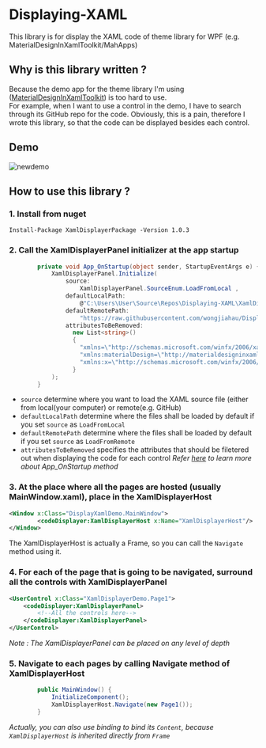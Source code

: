 
# Displaying-XAML
This library is for display the XAML code of theme library for WPF (e.g. MaterialDesignInXamlToolkit/MahApps)

## Why is this library written ?
Because the demo app for the theme library I'm using ([MaterialDesignInXamlToolkit](https://github.com/ButchersBoy/MaterialDesignInXamlToolkit)) is too hard to use.   
For example, when I want to use a control in the demo, I have to search through its GitHub repo for the code. Obviously, this is a pain, therefore I wrote this library, so that the code can be displayed besides each control.

## Demo
![newdemo](https://user-images.githubusercontent.com/23183656/30123252-f3db094c-9363-11e7-9ae8-911789b6ae08.gif)

## How to use this library ? 
### 1. Install from nuget 
`Install-Package XamlDisplayerPackage -Version 1.0.3 `

### 2. Call the XamlDisplayerPanel initializer at the app startup 
```C#
        private void App_OnStartup(object sender, StartupEventArgs e) {
            XamlDisplayerPanel.Initialize(
                source:
                    XamlDisplayerPanel.SourceEnum.LoadFromLocal ,
                defaultLocalPath:
                    @"C:\Users\User\Source\Repos\Displaying-XAML\XamlDisplayer\Demo\" ,
                defaultRemotePath:
                    "https://raw.githubusercontent.com/wongjiahau/Displaying-XAML/master/XamlDisplayer/Demo/" ,
                attributesToBeRemoved:
                  new List<string>()
                  {
                    "xmlns=\"http://schemas.microsoft.com/winfx/2006/xaml/presentation\"" ,
                    "xmlns:materialDesign=\"http://materialdesigninxaml.net/winfx/xaml/themes\"" ,
                    "xmlns:x=\"http://schemas.microsoft.com/winfx/2006/xaml\""
                  }
            );
        }
```
- `source` determine where you want to load the XAML source file (either from local(your computer) or remote(e.g. GitHub)
- `defaultLocalPath` determine where the files shall be loaded by default if you set `source` as `LoadFromLocal`
- `defaultRemotePath` determine where the files shall be loaded by default if you set `source` as `LoadFromRemote`
- `attributesToBeRemoved` specifies the attributes that should be filetered out when displaying the code for each control
_Refer [here](https://msdn.microsoft.com/en-us/library/system.windows.application.startup(v=vs.110).aspx) to learn more about App_OnStartup method_


### 3. At the place where all the pages are hosted (usually MainWindow.xaml), place in the XamlDisplayerHost
```xml
<Window x:Class="DisplayXamlDemo.MainWindow">    
        <codeDisplayer:XamlDisplayerHost x:Name="XamlDisplayerHost"/>        
</Window>
```
The XamlDisplayerHost is actually a Frame, so you can call the `Navigate` method using it.

### 4. For each of the page that is going to be navigated, surround all the controls with XamlDisplayerPanel
```xml
<UserControl x:Class="XamlDisplayerDemo.Page1">  
    <codeDisplayer:XamlDisplayerPanel>
        <!--All the controls here-->
    </codeDisplayer:XamlDisplayerPanel>                    
</UserControl>     
```
_Note : The XamlDisplayerPanel can be placed on any level of depth_

### 5. Navigate to each pages by calling Navigate method of XamlDisplayerHost
```C#
        public MainWindow() {
            InitializeComponent();
            XamlDisplayerHost.Navigate(new Page1());
        }
```
_Actually, you can also use binding to bind its `Content`, because `XamlDisplayerHost` is inherited directly from `Frame`_


